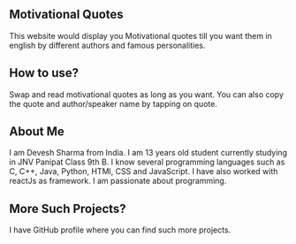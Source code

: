 ## Motivational Quotes
This website would display you Motivational quotes till you want them in english by different authors and famous personalities.

## How to use?
Swap and read motivational quotes as long as you want. You can also copy the quote and author/speaker name by tapping on quote.

## About Me
I am Devesh Sharma from India. I am 13 years old student currently studying in JNV Panipat Class 9th B. I know several programming languages such as C, C++, Java, Python, HTMl, CSS and JavaScript. I have also worked with reactJs as framework. I am passionate about programming.

## More Such Projects?
I have GitHub profile where you can find such more projects.